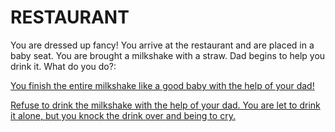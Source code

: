 # RESTAURANT

You are dressed up fancy! You arrive at the restaurant and are placed in a baby seat. You are brought a milkshake with a straw. Dad begins to help you drink it. What do you do?:  

[You finish the entire milkshake like a good baby with the help of your dad!](sleep.md)  

[Refuse to drink the milkshake with the help of your dad. You are let to drink it alone, but you knock the drink over and being to cry.](nap-time.md)  